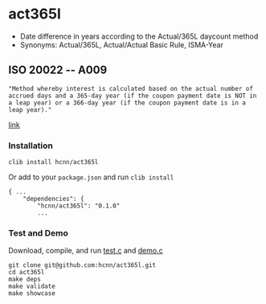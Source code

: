 # act365l
* Date difference in years according to the Actual/365L daycount method
* Synonyms: Actual/365L, Actual/Actual Basic Rule, ISMA-Year


## ISO 20022 -- A009

    "Method whereby interest is calculated based on the actual number of accrued days and a 365-day year (if the coupon payment date is NOT in a leap year) or a 366-day year (if the coupon payment date is in a leap year)."

[link](https://www.iso20022.org/15022/uhb/mt565-16-field-22f.htm)


### Installation
```
clib install hcnn/act365l
```

Or add to your `package.json` and run `clib install`

```
{ ...
    "dependencies": {
        "hcnn/act365l": "0.1.0"
        ...
```

### Test and Demo
Download, compile, and run [test.c](https://github.com/hcnn/act365l/blob/master/test.c) and [demo.c](https://github.com/hcnn/act365l/blob/master/demo.c)

```
git clone git@github.com:hcnn/act365l.git
cd act365l
make deps
make validate
make showcase
```
